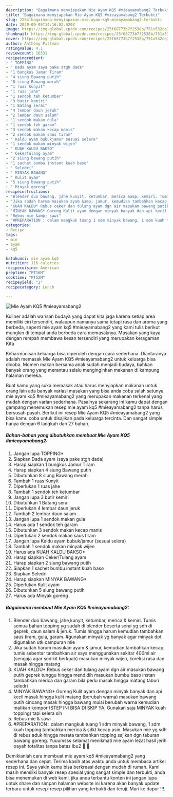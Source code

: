 ```yaml
---
description: "Bagaimana menyiapakan Mie Ayam KQ5 #mieayamabang2 Terbukti"
title: "Bagaimana menyiapakan Mie Ayam KQ5 #mieayamabang2 Terbukti"
slug: 2294-bagaimana-menyiapakan-mie-ayam-kq5-mieayamabang2-terbukti
date: 2020-09-05T14:16:02.920Z
image: https://img-global.cpcdn.com/recipes/25f68773b7f2538b/751x532cq70/mie-ayam-kq5-mieayamabang2-foto-resep-utama.jpg
thumbnail: https://img-global.cpcdn.com/recipes/25f68773b7f2538b/751x532cq70/mie-ayam-kq5-mieayamabang2-foto-resep-utama.jpg
cover: https://img-global.cpcdn.com/recipes/25f68773b7f2538b/751x532cq70/mie-ayam-kq5-mieayamabang2-foto-resep-utama.jpg
author: Anthony Pittman
ratingvalue: 4.1
reviewcount: 16531
recipeingredient:
- " TOPPING"
- " Dada ayam saya pake stgh dada"
- "1 bungkus Jamur Tiram"
- "4 siung Bawang putih"
- "8 siung Bawang merah"
- "1 ruas Kunyit"
- "1 ruas jahe"
- "1 sendok teh ketumbar"
- "3 butir kemiri"
- "1 Batang serai"
- "4 lembar daun jeruk"
- "2 lembar daun salam"
- "1 sendok makan gula"
- "1 sendok teh garam"
- "3 sendok makan kecap manis"
- "2 sendok makan saus tiram"
- " Kaldu ayam bubukjamur sesuai selera"
- "1 sendok makan minyak wijen"
- " KUAH KALDU BAKSO"
- " CekerTulang ayam"
- "2 siung bawang putih"
- "1 sachet bumbu instant kuah baso"
- " Seledri"
- " MINYAK BAWANG"
- " Kulit ayam"
- "5 siung bawang putih"
- " Minyak goreng"
recipeinstructions:
- "Blender duo bawang, jahe,kunyit, ketumbar, merica &amp; kemiri. Tumis semua bahan topping yg sudah di blender beserta serai yg sdh di geprek, daun salam &amp; jeruk. Tumis hingga harum kemudian tambahkan saus tiram, gula, garam. #gunakan minyak yg banyak agar minyak dpt digunakan utk campuran mie"
- "Jika sudah harum masukan ayam &amp; jamur, kemudian tambahkan kecap, tumis sebentar tambahkan air saya menggunakan sekitar 400ml air (sengaja agar sedikit berkuah) masukan minyak wijen, koreksi rasa dan masak hingga matang"
- "KUAH KALDU* Rebus ceker dan tulang ayam dgn air masukan bawang putih geprek tunggu hingga mendidih masukan bumbu baso instan tambahkan merica dan garam bila perlu masak hingga matang taburi seledri"
- "MINYAK BAWANG* Goreng Kulit ayam dengan minyak banyak dan api kecil masak hingga kulit matang (berubah warna) masukan bawang putih cincang masak hingga bawang mulai berubah warna kemudian matikan kompor (STEP INI BISA DI SKIP YA, Gunakan saja MINYAK kuah topping) tapi selera sih"
- "Rebus mie &amp; sawi"
- "#PREPARATION : dalam mangkuk tuang 1 sdm minyak bawang, 1 sdm kuah topping tambahkan merica &amp; sdkt kecap asin. Masukan mie yg sdh di rebus aduk hingga merata tambahkan topping sajikan dgn taburan bawang goreng. Yuuumsss selamat menikmati mie ayam lezat hasil jerih payah totalitas tanpa batas ibu2 🍜 🥰"
categories:
- Recipe
tags:
- mie
- ayam
- kq5

katakunci: mie ayam kq5 
nutrition: 116 calories
recipecuisine: American
preptime: "PT16M"
cooktime: "PT52M"
recipeyield: "2"
recipecategory: Lunch

---
```



![Mie Ayam KQ5 #mieayamabang2](https://img-global.cpcdn.com/recipes/25f68773b7f2538b/751x532cq70/mie-ayam-kq5-mieayamabang2-foto-resep-utama.jpg)

Kuliner adalah warisan budaya yang dapat kita jaga karena setiap area memiliki ciri tersendiri, walaupun namanya sama tetapi rasa dan aroma yang berbeda, seperti mie ayam kq5 #mieayamabang2 yang kami tulis berikut mungkin di tempat anda berbeda cara memasaknya. Masakan yang kaya dengan rempah membawa kesan tersendiri yang merupakan keragaman Kita

Keharmonisan keluarga bisa diperoleh dengan cara sederhana. Diantaranya adalah memasak Mie Ayam KQ5 #mieayamabang2 untuk keluarga bisa dicoba. Momen makan bersama anak sudah menjadi budaya, bahkan banyak orang yang merantau selalu menginginkan makanan di kampung halaman mereka.



Buat kamu yang suka memasak atau harus menyiapkan makanan untuk orang lain ada banyak variasi masakan yang bisa anda coba salah satunya mie ayam kq5 #mieayamabang2 yang merupakan makanan terkenal yang mudah dengan varian sederhana. Pasalnya sekarang ini kamu dapat dengan gampang menemukan resep mie ayam kq5 #mieayamabang2 tanpa harus bersusah payah.
Berikut ini resep Mie Ayam KQ5 #mieayamabang2 yang bisa kamu coba untuk disajikan pada keluarga tercinta. Dan sangat simple hanya dengan 6 langkah dan 27 bahan.


<!--inarticleads1-->

##### Bahan-bahan yang dibutuhkan membuat Mie Ayam KQ5 #mieayamabang2:

1. Jangan lupa  TOPPING*
1. Siapkan  Dada ayam (saya pake stgh dada)
1. Harap siapkan 1 bungkus Jamur Tiram
1. Harap siapkan 4 siung Bawang putih
1. Dibutuhkan 8 siung Bawang merah
1. Tambah 1 ruas Kunyit
1. Diperlukan 1 ruas jahe
1. Tambah 1 sendok teh ketumbar
1. Jangan lupa 3 butir kemiri
1. Dibutuhkan 1 Batang serai
1. Diperlukan 4 lembar daun jeruk
1. Tambah 2 lembar daun salam
1. Jangan lupa 1 sendok makan gula
1. Harus ada 1 sendok teh garam
1. Dibutuhkan 3 sendok makan kecap manis
1. Diperlukan 2 sendok makan saus tiram
1. Jangan lupa  Kaldu ayam bubuk/jamur (sesuai selera)
1. Tambah 1 sendok makan minyak wijen
1. Harus ada  KUAH KALDU BAKSO*
1. Harap siapkan  Ceker/Tulang ayam
1. Harap siapkan 2 siung bawang putih
1. Siapkan 1 sachet bumbu instant kuah baso
1. Siapkan  Seledri
1. Harap siapkan  MINYAK BAWANG*
1. Diperlukan  Kulit ayam
1. Dibutuhkan 5 siung bawang putih
1. Harus ada  Minyak goreng




<!--inarticleads2-->

##### Bagaimana membuat  Mie Ayam KQ5 #mieayamabang2:

1. Blender duo bawang, jahe,kunyit, ketumbar, merica &amp; kemiri. Tumis semua bahan topping yg sudah di blender beserta serai yg sdh di geprek, daun salam &amp; jeruk. Tumis hingga harum kemudian tambahkan saus tiram, gula, garam. #gunakan minyak yg banyak agar minyak dpt digunakan utk campuran mie
1. Jika sudah harum masukan ayam &amp; jamur, kemudian tambahkan kecap, tumis sebentar tambahkan air saya menggunakan sekitar 400ml air (sengaja agar sedikit berkuah) masukan minyak wijen, koreksi rasa dan masak hingga matang
1. KUAH KALDU* Rebus ceker dan tulang ayam dgn air masukan bawang putih geprek tunggu hingga mendidih masukan bumbu baso instan tambahkan merica dan garam bila perlu masak hingga matang taburi seledri
1. MINYAK BAWANG* Goreng Kulit ayam dengan minyak banyak dan api kecil masak hingga kulit matang (berubah warna) masukan bawang putih cincang masak hingga bawang mulai berubah warna kemudian matikan kompor (STEP INI BISA DI SKIP YA, Gunakan saja MINYAK kuah topping) tapi selera sih
1. Rebus mie &amp; sawi
1. #PREPARATION : dalam mangkuk tuang 1 sdm minyak bawang, 1 sdm kuah topping tambahkan merica &amp; sdkt kecap asin. Masukan mie yg sdh di rebus aduk hingga merata tambahkan topping sajikan dgn taburan bawang goreng. Yuuumsss selamat menikmati mie ayam lezat hasil jerih payah totalitas tanpa batas ibu2 🍜 🥰




Demikianlah cara membuat mie ayam kq5 #mieayamabang2 yang sederhana dan cepat. Terima kasih atas waktu anda untuk membaca artikel resep ini. Saya yakin kamu bisa berkreasi dengan mudah di rumah. Kami masih memiliki banyak resep spesial yang sangat simple dan terbukti, anda bisa menemukan di web kami, jika anda terbantu konten ini jangan lupa untuk share dan simpan halaman website ini karena akan banyak update terbaru untuk resep-resep pilihan yang terbukti dan teruji. Mari ke dapur !!!. 
